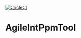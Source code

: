 [![CircleCI](https://circleci.com/gh/andersondebrito/agile-int-ppm-tool.svg?style=svg)](https://github.com/andersondebrito/agile-int-ppm-tool)

# AgileIntPpmTool

